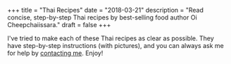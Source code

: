 +++
title = "Thai Recipes"
date = "2018-03-21"
description = "Read concise, step-by-step Thai recipes by best-selling food author Oi Cheepchaiissara."
draft = false
+++

I've tried to make each of these Thai recipes as clear as possible. They have step-by-step instructions (with pictures), and you can always ask me for help by [contacting me](/contact/). Enjoy!
